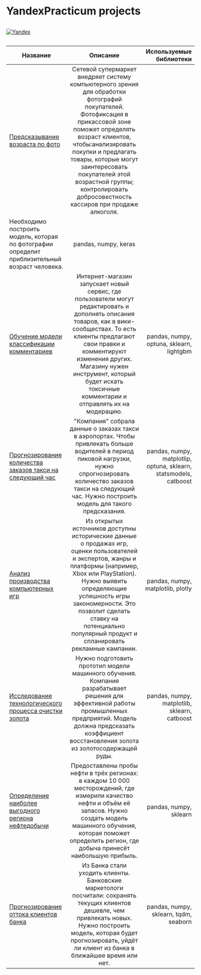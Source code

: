 # YandexPracticum projects

##

[![Yandex](https://github.com/ChipChik22/repository/blob/main/ya.png)](https://practicum.yandex.ru/)

##

| Название | Описание | Используемые библиотеки |
| ------------- |:------------------:| -----:|
| [Предсказывание возраста по фото](https://github.com/ChipChik22/YandexPracticumProjects/tree/main/Photo%20Predict)  | Сетевой супермаркет внедряет систему компьютерного зрения для обработки фотографий покупателей. Фотофиксация в прикассовой зоне поможет определять возраст клиентов, чтобы:анализировать покупки и предлагать товары, которые могут заинтересовать покупателей этой возрастной группы; контролировать добросовестность кассиров при продаже алкоголя.
Необходимо построить модель, которая по фотографии определит приблизительный возраст человека. |  pandas, numpy, keras |
| [Обучение модели классификации комментариев](https://github.com/ChipChik22/repository/tree/main/Comments)     | Интернет-магазин запускает новый сервис, где пользователи могут редактировать и дополнять описания товаров, как в вики-сообществах. То есть клиенты предлагают свои правки и комментируют изменения других. Магазину нужен инструмент, который будет искать токсичные комментарии и отправлять их на модерацию.   |  pandas, numpy, optuna, sklearn, lightgbm  |
| [Прогнозирование количества заказов такси на следующий час](https://github.com/ChipChik22/repository/tree/main/TimeSeries)    |"Компания" собрала данные о заказах такси в аэропортах. Чтобы привлекать больше водителей в период пиковой нагрузки, нужно спрогнозировать количество заказов такси на следующий час. Нужно построить модель для такого предсказания. |  pandas, numpy, matplotlip, optuna, sklearn, statsmodels, catboost   |
| [Анализ производства компьютерных игр](https://github.com/ChipChik22/repository/tree/main/Analize)  | Из открытых источников доступны исторические данные о продажах игр, оценки пользователей и экспертов, жанры и платформы (например, Xbox или PlayStation). Нужно выявить определяющие успешность игры закономерности. Это позволит сделать ставку на потенциально популярный продукт и спланировать рекламные кампании.         |  pandas, numpy, matplotlib, plotly    |
| [Исследование технологического процесса очистки золота](https://github.com/ChipChik22/repository/tree/main/predict_gold_from_ora)  | Нужно подготовить прототип модели машинного обучения. Компания разрабатывает решения для эффективной работы промышленных предприятий. Модель должна предсказать коэффициент восстановления золота из золотосодержащей руды.     |  pandas, numpy, matplotlib, sklearn, catboost    |
| [Определение наиболее выгодного региона нефтедобычи](https://github.com/ChipChik22/repository/tree/main/location_selection)  | Предоставлены пробы нефти в трёх регионах: в каждом 10 000 месторождений, где измерили качество нефти и объём её запасов. Нужно создать модель машинного обучения, которая поможет определить регион, где добыча принесёт наибольшую прибыль. |  pandas, numpy, sklearn   |
| [Прогнозирование оттока клиентов банка](https://github.com/ChipChik22/YandexPracticumProjects/tree/main/Bank%20customers)  | Из Банка стали уходить клиенты. Банковские маркетологи посчитали: сохранять текущих клиентов дешевле, чем привлекать новых. Нужно построить модель, которая будет прогнозировать, уйдёт ли клиент из банка в ближайшее время или нет.  |  pandas, numpy, sklearn, tqdm, seaborn   |
